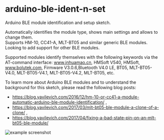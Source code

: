 # arduino-ble-ident-n-set
Arduino BLE module identification and setup sketch. 

Automatically identifies the module type, shows main settings and allows to change them.  
Supports HM-10, CC41-A, MLT-BT05 and similar generic BLE modules. Looking to add support for other BLE modules.

Supported modules identify themselves with the following keywords via the AT-command interface: www.jnhuamao.cn, HMSoft V540, HMSoft, www.bolutek.com, Firmware V3.0.6,Bluetooth V4.0 LE, BT05, MLT-BT05-V4.0, MLT-BT05-V4.1, MLT-BT05-V4.2, MLT-BT05, etc.

To learn more about Arduino BLE modules and to understand the background for this sketch, please read the following blog posts:

- https://blog.yavilevich.com/2016/12/hm-10-or-cc41-a-module-automatic-arduino-ble-module-identification/ , 
- https://blog.yavilevich.com/2017/03/mlt-bt05-ble-module-a-clone-of-a-clone/ , 
- https://blog.yavilevich.com/2017/04/fixing-a-bad-state-pin-on-an-mlt-bt05-ble-module/

![example screenshot](http://blog.yavilevich.com/wp-content/uploads/2016/12/ble_sketch_start.png)
